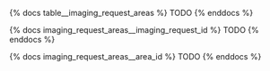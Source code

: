 {% docs table__imaging_request_areas %}
TODO
{% enddocs %}

{% docs imaging_request_areas__imaging_request_id %}
TODO
{% enddocs %}

{% docs imaging_request_areas__area_id %}
TODO
{% enddocs %}

